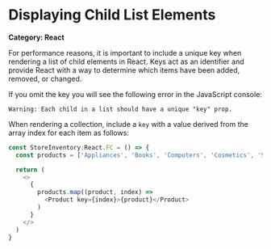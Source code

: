 
# Displaying Child List Elements

__Category: React__

For performance reasons, it is important to include a unique key when rendering a list of child elements in React. Keys act as an identifier and provide React with a way to determine which items have been added, removed, or changed.

If you omit the key you will see the following error in the JavaScript console:

```console
Warning: Each child in a list should have a unique "key" prop.
```

When rendering a collection, include a `key` with a value derived from the array index for each item as follows:

```javascript
const StoreInventory:React.FC = () => {
  const products = ['Appliances', 'Books', 'Computers', 'Cosmetics', 'Shoes', 'Sporting Goods', 'Stationary'];

  return (
    <>
      {
        products.map((product, index) => 
          <Product key={index}>{product}</Product>
        )
      }
    </>
  )
}
```
